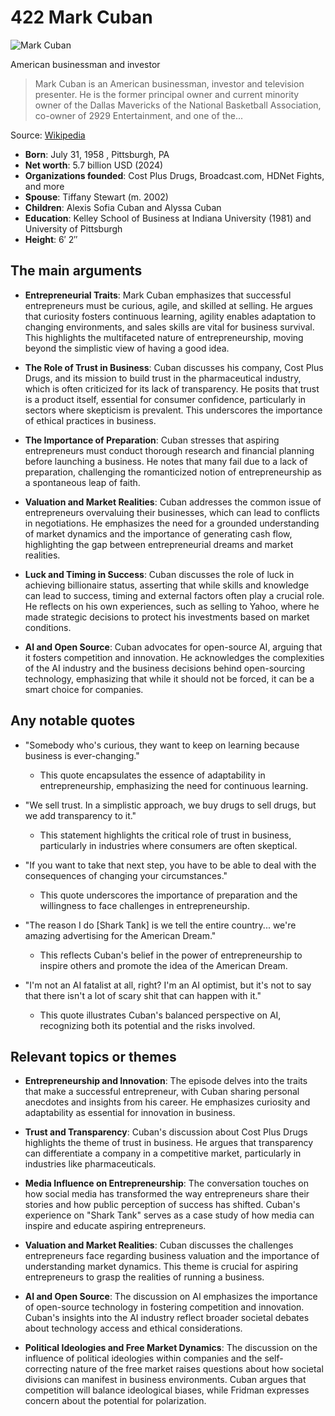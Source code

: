 # 422 Mark Cuban


![Mark Cuban](https://encrypted-tbn0.gstatic.com/images?q=tbn:ANd9GcRW7RmsXWgoBib1uBcltN4eGctuhWsG99SvS5JWNA&s=0)

American businessman and investor

> Mark Cuban is an American businessman, investor and television presenter. He is the former principal owner and current minority owner of the Dallas Mavericks of the National Basketball Association, co-owner of 2929 Entertainment, and one of the...

Source: [Wikipedia](https://en.wikipedia.org/wiki/Mark_Cuban)

- **Born**: July 31, 1958 , Pittsburgh, PA
- **Net worth**: 5.7 billion USD (2024)
- **Organizations founded**: Cost Plus Drugs, Broadcast.com, HDNet Fights, and more
- **Spouse**: Tiffany Stewart (m. 2002)
- **Children**: Alexis Sofia Cuban and Alyssa Cuban
- **Education**: Kelley School of Business at Indiana University (1981) and University of Pittsburgh
- **Height**: 6′ 2″


## The main arguments

- **Entrepreneurial Traits**: Mark Cuban emphasizes that successful entrepreneurs must be curious, agile, and skilled at selling. He argues that curiosity fosters continuous learning, agility enables adaptation to changing environments, and sales skills are vital for business survival. This highlights the multifaceted nature of entrepreneurship, moving beyond the simplistic view of having a good idea.

- **The Role of Trust in Business**: Cuban discusses his company, Cost Plus Drugs, and its mission to build trust in the pharmaceutical industry, which is often criticized for its lack of transparency. He posits that trust is a product itself, essential for consumer confidence, particularly in sectors where skepticism is prevalent. This underscores the importance of ethical practices in business.

- **The Importance of Preparation**: Cuban stresses that aspiring entrepreneurs must conduct thorough research and financial planning before launching a business. He notes that many fail due to a lack of preparation, challenging the romanticized notion of entrepreneurship as a spontaneous leap of faith.

- **Valuation and Market Realities**: Cuban addresses the common issue of entrepreneurs overvaluing their businesses, which can lead to conflicts in negotiations. He emphasizes the need for a grounded understanding of market dynamics and the importance of generating cash flow, highlighting the gap between entrepreneurial dreams and market realities.

- **Luck and Timing in Success**: Cuban discusses the role of luck in achieving billionaire status, asserting that while skills and knowledge can lead to success, timing and external factors often play a crucial role. He reflects on his own experiences, such as selling to Yahoo, where he made strategic decisions to protect his investments based on market conditions.

- **AI and Open Source**: Cuban advocates for open-source AI, arguing that it fosters competition and innovation. He acknowledges the complexities of the AI industry and the business decisions behind open-sourcing technology, emphasizing that while it should not be forced, it can be a smart choice for companies.

## Any notable quotes

- "Somebody who's curious, they want to keep on learning because business is ever-changing."
  - This quote encapsulates the essence of adaptability in entrepreneurship, emphasizing the need for continuous learning.

- "We sell trust. In a simplistic approach, we buy drugs to sell drugs, but we add transparency to it."
  - This statement highlights the critical role of trust in business, particularly in industries where consumers are often skeptical.

- "If you want to take that next step, you have to be able to deal with the consequences of changing your circumstances."
  - This quote underscores the importance of preparation and the willingness to face challenges in entrepreneurship.

- "The reason I do [Shark Tank] is we tell the entire country... we're amazing advertising for the American Dream."
  - This reflects Cuban's belief in the power of entrepreneurship to inspire others and promote the idea of the American Dream.

- "I'm not an AI fatalist at all, right? I'm an AI optimist, but it's not to say that there isn't a lot of scary shit that can happen with it."
  - This quote illustrates Cuban's balanced perspective on AI, recognizing both its potential and the risks involved.

## Relevant topics or themes

- **Entrepreneurship and Innovation**: The episode delves into the traits that make a successful entrepreneur, with Cuban sharing personal anecdotes and insights from his career. He emphasizes curiosity and adaptability as essential for innovation in business.

- **Trust and Transparency**: Cuban's discussion about Cost Plus Drugs highlights the theme of trust in business. He argues that transparency can differentiate a company in a competitive market, particularly in industries like pharmaceuticals.

- **Media Influence on Entrepreneurship**: The conversation touches on how social media has transformed the way entrepreneurs share their stories and how public perception of success has shifted. Cuban's experience on "Shark Tank" serves as a case study of how media can inspire and educate aspiring entrepreneurs.

- **Valuation and Market Realities**: Cuban discusses the challenges entrepreneurs face regarding business valuation and the importance of understanding market dynamics. This theme is crucial for aspiring entrepreneurs to grasp the realities of running a business.

- **AI and Open Source**: The discussion on AI emphasizes the importance of open-source technology in fostering competition and innovation. Cuban's insights into the AI industry reflect broader societal debates about technology access and ethical considerations.

- **Political Ideologies and Free Market Dynamics**: The discussion on the influence of political ideologies within companies and the self-correcting nature of the free market raises questions about how societal divisions can manifest in business environments. Cuban argues that competition will balance ideological biases, while Fridman expresses concern about the potential for polarization.
